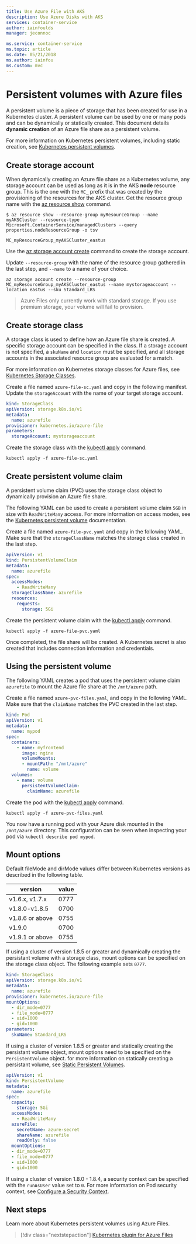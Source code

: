 ```yaml
---
title: Use Azure File with AKS
description: Use Azure Disks with AKS
services: container-service
author: iainfoulds
manager: jeconnoc

ms.service: container-service
ms.topic: article
ms.date: 05/21/2018
ms.author: iainfou
ms.custom: mvc
---
```


# Persistent volumes with Azure files

A persistent volume is a piece of storage that has been created for use in a Kubernetes cluster. A persistent volume can be used by one or many pods and can be dynamically or statically created. This document details **dynamic creation** of an Azure file share as a persistent volume.

For more information on Kubernetes persistent volumes, including static creation, see [Kubernetes persistent volumes][kubernetes-volumes].

## Create storage account

When dynamically creating an Azure file share as a Kubernetes volume, any storage account can be used as long as it is in the AKS **node** resource group. This is the one with the `MC_` prefix that was created by the provisioning of the resources for the AKS cluster. Get the resource group name with the [az resource show][az-resource-show] command.

```azurecli-interactive
$ az resource show --resource-group myResourceGroup --name myAKSCluster --resource-type Microsoft.ContainerService/managedClusters --query properties.nodeResourceGroup -o tsv

MC_myResourceGroup_myAKSCluster_eastus
```

Use the [az storage account create][az-storage-account-create] command to create the storage account.

Update `--resource-group` with the name of the resource group gathered in the last step, and `--name` to a name of your choice.

```azurecli-interactive
az storage account create --resource-group MC_myResourceGroup_myAKSCluster_eastus --name mystorageaccount --location eastus --sku Standard_LRS
```

> Azure Files only currently work with standard storage. If you use premium storage, your volume will fail to provision.

## Create storage class

A storage class is used to define how an Azure file share is created. A specific storage account can be specified in the class. If a storage account is not specified, a `skuName` and `location` must be specified, and all storage accounts in the associated resource group are evaluated for a match.

For more information on Kubernetes storage classes for Azure files, see [Kubernetes Storage Classes][kubernetes-storage-classes].

Create a file named `azure-file-sc.yaml` and copy in the following manifest. Update the `storageAccount` with the name of your target storage account.

```yaml
kind: StorageClass
apiVersion: storage.k8s.io/v1
metadata:
  name: azurefile
provisioner: kubernetes.io/azure-file
parameters:
  storageAccount: mystorageaccount
```

Create the storage class with the [kubectl apply][kubectl-apply] command.

```azurecli-interactive
kubectl apply -f azure-file-sc.yaml
```

## Create persistent volume claim

A persistent volume claim (PVC) uses the storage class object to dynamically provision an Azure file share.

The following YAML can be used to create a persistent volume claim `5GB` in size with `ReadWriteMany` access. For more information on access modes, see the [Kubernetes persistent volume][access-modes] documentation.

Create a file named `azure-file-pvc.yaml` and copy in the following YAML. Make sure that the `storageClassName` matches the storage class created in the last step.

```yaml
apiVersion: v1
kind: PersistentVolumeClaim
metadata:
  name: azurefile
spec:
  accessModes:
    - ReadWriteMany
  storageClassName: azurefile
  resources:
    requests:
      storage: 5Gi
```

Create the persistent volume claim with the [kubectl apply][kubectl-apply] command.

```azurecli-interactive
kubectl apply -f azure-file-pvc.yaml
```

Once completed, the file share will be created. A Kubernetes secret is also created that includes connection information and credentials.

## Using the persistent volume

The following YAML creates a pod that uses the persistent volume claim `azurefile` to mount the Azure file share at the `/mnt/azure` path.

Create a file named `azure-pvc-files.yaml`, and copy in the following YAML. Make sure that the `claimName` matches the PVC created in the last step.

```yaml
kind: Pod
apiVersion: v1
metadata:
  name: mypod
spec:
  containers:
    - name: myfrontend
      image: nginx
      volumeMounts:
      - mountPath: "/mnt/azure"
        name: volume
  volumes:
    - name: volume
      persistentVolumeClaim:
        claimName: azurefile
```

Create the pod with the [kubectl apply][kubectl-apply] command.

```azurecli-interactive
kubectl apply -f azure-pvc-files.yaml
```

You now have a running pod with your Azure disk mounted in the `/mnt/azure` directory. This configuration can be seen when inspecting your pod via `kubectl describe pod mypod`.

## Mount options

Default fileMode and dirMode values differ between Kubernetes versions as described in the following table.

| version | value |
| ---- | ---- |
| v1.6.x, v1.7.x | 0777 |
| v1.8.0-v1.8.5 | 0700 |
| v1.8.6 or above | 0755 |
| v1.9.0 | 0700 |
| v1.9.1 or above | 0755 |

If using a cluster of version 1.8.5 or greater and dynamically creating the persistant volume with a storage class, mount options can be specified on the storage class object. The following example sets `0777`.

```yaml
kind: StorageClass
apiVersion: storage.k8s.io/v1
metadata:
  name: azurefile
provisioner: kubernetes.io/azure-file
mountOptions:
  - dir_mode=0777
  - file_mode=0777
  - uid=1000
  - gid=1000
parameters:
  skuName: Standard_LRS
```

If using a cluster of version 1.8.5 or greater and statically creating the persistant volume object, mount options need to be specified on the `PersistentVolume` object. for more information on statically creating a persistant volume, see [Static Persistent Volumes][pv-static].

```yaml
apiVersion: v1
kind: PersistentVolume
metadata:
  name: azurefile
spec:
  capacity:
    storage: 5Gi
  accessModes:
    - ReadWriteMany
  azureFile:
    secretName: azure-secret
    shareName: azurefile
    readOnly: false
  mountOptions:
  - dir_mode=0777
  - file_mode=0777
  - uid=1000
  - gid=1000
  ```

If using a cluster of version 1.8.0 - 1.8.4, a security context can be specified with the `runAsUser` value set to `0`. For more information on Pod security context, see [Configure a Security Context][kubernetes-security-context].

## Next steps

Learn more about Kubernetes persistent volumes using Azure Files.

> [!div class="nextstepaction"]
> [Kubernetes plugin for Azure Files][kubernetes-files]

<!-- LINKS - external -->
[access-modes]: https://kubernetes.io/docs/concepts/storage/persistent-volumes
[kubectl-apply]: https://kubernetes.io/docs/reference/generated/kubectl/kubectl-commands#apply
[kubectl-describe]: https://kubernetes-v1-4.github.io/docs/user-guide/kubectl/kubectl_describe/
[kubernetes-files]: https://github.com/kubernetes/examples/blob/master/staging/volumes/azure_file/README.md
[kubernetes-secret]: https://kubernetes.io/docs/concepts/configuration/secret/
[kubernetes-security-context]: https://kubernetes.io/docs/tasks/configure-pod-container/security-context/
[kubernetes-storage-classes]: https://kubernetes.io/docs/concepts/storage/storage-classes/#azure-file
[kubernetes-volumes]: https://kubernetes.io/docs/concepts/storage/persistent-volumes/
[pv-static]: https://kubernetes.io/docs/concepts/storage/persistent-volumes/#static

<!-- LINKS - internal -->
[az-group-create]: /cli/azure/group#az_group_create
[az-group-list]: /cli/azure/group#az_group_list
[az-resource-show]: /cli/azure/resource#az-resource-show
[az-storage-account-create]: /cli/azure/storage/account#az_storage_account_create
[az-storage-create]: /cli/azure/storage/account#az_storage_account_create
[az-storage-key-list]: /cli/azure/storage/account/keys#az_storage_account_keys_list
[az-storage-share-create]: /cli/azure/storage/share#az_storage_share_create
